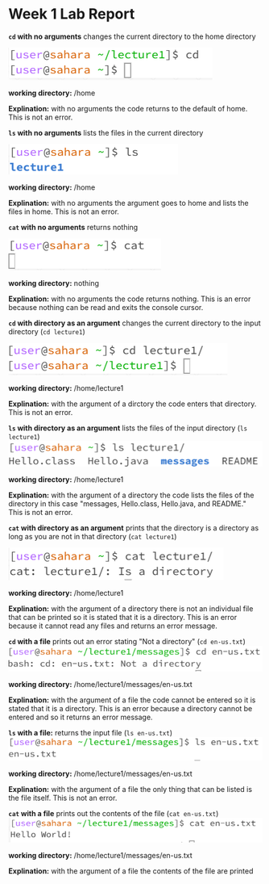 # Week 1 Lab Report
**`cd` with no arguments** changes the current directory to the home directory

![Image](cd_alone.png)

**working directory:** /home

**Explination:** with no arguments the code returns to the default of home. This is not an error.


**`ls` with no arguments** lists the files in the current directory

![Image](ls_alone.png)

**working directory:** /home

**Explination:** with no arguments the argument goes to home and lists the files in home. This is not an error.

**`cat` with no arguments** returns nothing

![Image](cat_alone.png)

**working directory:** nothing

**Explination:** with no arguments the code returns nothing. This is an error because nothing can be read and exits the console cursor.

**`cd` with directory as an argument** changes the current directory to the input directory (`cd lecture1`)



![Image](cd_directory.png)

**working directory:** /home/lecture1

**Explination:** with the argument of a dirctory the code enters that directory. This is not an error.

**`ls` with directory as an argument** lists the files of the input directory (`ls lecture1`)
![Image](ls_directory.png)

**working directory:** /home/lecture1

**Explination:** with the argument of a directory the code lists the files of the directory in this case "messages, Hello.class, Hello.java, and README." This is not an error.

**`cat` with directory as an argument** prints that the directory is a directory as long as you are not in that directory (`cat lecture1`)

![Image](cat_directory.png)

**working directory:** /home/lecture1

**Explination:** with the argument of a directory there is not an individual file that can be printed so it is stated that it is a directory. This is an error because it cannot read any files and returns an error message.

**`cd` with a file** prints out an error stating "Not a directory" (`cd en-us.txt`)
![Image](cd_file.png)

**working directory:** /home/lecture1/messages/en-us.txt

**Explination:** with the argument of a file the code cannot be entered so it is stated that it is a directory. This is an error because a directory cannot be entered and so it returns an error message.

**`ls` with a file:** returns the input file (`ls en-us.txt`)
![Image](ls_file.png)

**working directory:** /home/lecture1/messages/en-us.txt

**Explination:** with the argument of a file the only thing that can be listed is the file itself. This is not an error.

**`cat` with a file** prints out the contents of the file (`cat en-us.txt`)
![Image](cat_file.png)

**working directory:** /home/lecture1/messages/en-us.txt

**Explination:** with the argument of a file the contents of the file are printed
